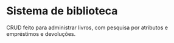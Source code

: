 # Sistema de biblioteca

CRUD feito para administrar livros, com pesquisa por atributos e empréstimos e devoluções.
